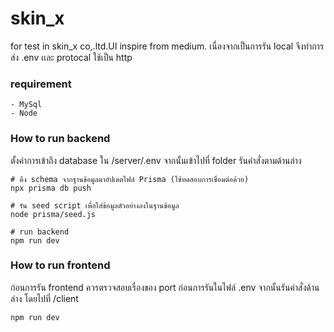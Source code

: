 # skin_x
for test in skin_x co,.ltd.UI inspire from medium.
เนื่องจากเป็นการรัน local จึงทำการส่ง .env เเละ protocal ใช้เป็น http 

### requirement
    - MySql
    - Node

### How to run backend
ตั้งค่าการเข้าถึง database ใน /server/.env จากนั้นเข้าไปที่ folder รันคำสั่งตามด้านล่าง
```
# ดึง schema จากฐานข้อมูลมาอัปเดตไฟล์ Prisma (ใช้ทดสอบการเชื่อมต่อด้วย)
npx prisma db push

# รัน seed script เพื่อใส่ข้อมูลตัวอย่างลงในฐานข้อมูล
node prisma/seed.js

# run backend
npm run dev

```

### How to run frontend
ก่อนการรัน frontend ควรตรวจสอบเรื่องของ port ก่อนการรันในไฟล์ .env จากนั้นรันคำสั่งด้านล่าง โดยไปที่ /client
```
npm run dev
```
